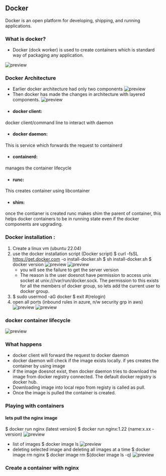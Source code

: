 ## Docker 
Docker is an open platform for developing, shipping, and running applications.
### What is docker?
* Docker (dock worker) is used to create containers which is standard way of packaging any application.


![preview](./Images/docker1.png)

### Docker Architecture
* Earlier docker architecture had only two components
![preview](./Images/docker2.webp)
* Then docker has made the changes in architecture with layered components.
![preview](./Images/docker3.webp)
* #### docker client: 
docker client/command line to interact with daemon
* #### docker daemon: 
This is service which forwards the request to containerd 
* #### containerd: 
manages the container lifecycle
* #### runc:
 This creates container using libcontainer
* #### shim: 
once the contianer is created runc makes shim the parent of container, this helps docker containers to be in running state even if the docker components are upgrading.
### Docker installation :
1. Create a linux vm (ubuntu 22.04)
2. use the docker installation script  (Docker script)
   $ curl -fsSL https://get.docker.com -o install-docker.sh
   $ sh install-docker.sh 
   $ docker version
![preview](./Images/docker4.PNG)   ![preview](./Images/docker5.PNG)
   * you will see the failure to get the server version
   * The reason is the user doesnot have permission to access unix socket at unix:///var/run/docker.sock. The permission to this exists for all the members of docker group, so lets add the current user to docker group.
3. $ sudo usermod -aG docker <user-name>
   $ exit  #(relogin)
4. open all ports (inbound rules in azure, n/w security grp in aws)   
![preview](./Images/docker6.PNG)   ![preview](./Images/docker7.PNG)

### docker container lifecycle
![preview](./Images/docker8.PNG)
### What happens
* docker client will forward the request to docker daemon
* docker daemon will check if the image exists locally. if yes creates the container by using image
* if the image doesnot exist, then docker daemon tries to download the image from docker registry connected. The default docker registry is docker hub.
* Downloading image into local repo from registy is called as pull.
* Once the image is pulled the container is created.

### Playing with containers
#### lets pull the nginx image 
  $ docker run nginx        (latest version)
  $ docker run nginx:1.22   (name:x.xx - version)
![preview](./Images/docker10.PNG)
* list of images
  $ docker image ls 
![preview](./Images/docker11.PNG)  
* deleting selected image and deleting all images at a time
  $ docker image rm nginx
  $ docker image rm $(docker image ls -q)
![preview](./Images/docker12.PNG)
### Create a container with nginx


















 
   
   

